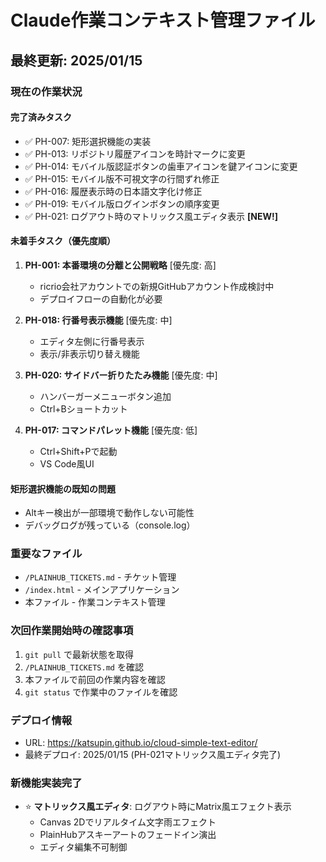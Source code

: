 # Claude作業コンテキスト管理ファイル

## 最終更新: 2025/01/15

### 現在の作業状況

#### 完了済みタスク
- ✅ PH-007: 矩形選択機能の実装
- ✅ PH-013: リポジトリ履歴アイコンを時計マークに変更
- ✅ PH-014: モバイル版認証ボタンの歯車アイコンを鍵アイコンに変更
- ✅ PH-015: モバイル版不可視文字の行間ずれ修正
- ✅ PH-016: 履歴表示時の日本語文字化け修正
- ✅ PH-019: モバイル版ログインボタンの順序変更
- ✅ PH-021: ログアウト時のマトリックス風エディタ表示 **[NEW!]**

#### 未着手タスク（優先度順）
1. **PH-001: 本番環境の分離と公開戦略** [優先度: 高]
   - ricrio会社アカウントでの新規GitHubアカウント作成検討中
   - デプロイフローの自動化が必要

2. **PH-018: 行番号表示機能** [優先度: 中]
   - エディタ左側に行番号表示
   - 表示/非表示切り替え機能

3. **PH-020: サイドバー折りたたみ機能** [優先度: 中]
   - ハンバーガーメニューボタン追加
   - Ctrl+Bショートカット

4. **PH-017: コマンドパレット機能** [優先度: 低]
   - Ctrl+Shift+Pで起動
   - VS Code風UI

#### 矩形選択機能の既知の問題
- Altキー検出が一部環境で動作しない可能性
- デバッグログが残っている（console.log）

### 重要なファイル
- `/PLAINHUB_TICKETS.md` - チケット管理
- `/index.html` - メインアプリケーション
- 本ファイル - 作業コンテキスト管理

### 次回作業開始時の確認事項
1. `git pull` で最新状態を取得
2. `/PLAINHUB_TICKETS.md` を確認
3. 本ファイルで前回の作業内容を確認
4. `git status` で作業中のファイルを確認

### デプロイ情報
- URL: https://katsupin.github.io/cloud-simple-text-editor/
- 最終デプロイ: 2025/01/15 (PH-021マトリックス風エディタ完了)

### 新機能実装完了
- ⭐ **マトリックス風エディタ**: ログアウト時にMatrix風エフェクト表示
  - Canvas 2Dでリアルタイム文字雨エフェクト
  - PlainHubアスキーアートのフェードイン演出
  - エディタ編集不可制御